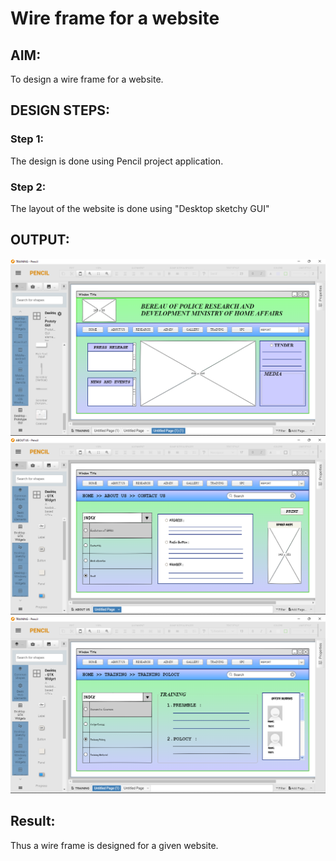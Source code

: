 # Wire frame for a website

## AIM:
To design a wire frame for a website.

## DESIGN STEPS:

### Step 1:
The design is done using Pencil project application.

### Step 2:
The layout of the website is done using "Desktop sketchy GUI"

## OUTPUT:
![output](home.png)
![output](ABOUT.png) 
![output](training.png)


## Result:
Thus a wire frame is designed for a given website.
